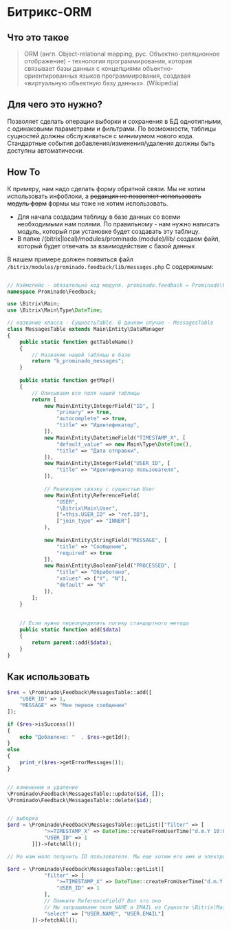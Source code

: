 # Битрикс-ORM

## Что это такое

>ORM (англ. Object-relational mapping, рус. Объектно-реляционное отображение) - технология программирования, которая связывает базы данных с концепциями объектно-ориентированных языков программирования, создавая «виртуальную объектную базу данных». (Wikipedia)

## Для чего это нужно?

Позволяет сделать операции выборки и сохранения в БД однотипными, с одинаковыми параметрами и фильтрами. По возможности, таблицы сущностей должны обслуживаться с минимумом нового кода. Стандартные события добавления/изменения/удаления должны быть доступны автоматически.

## How To

К примеру, нам надо сделать форму обратной связи. Мы не хотим использовать инфоблоки, а ~~редакция не позволяет использовать модуль форм~~ формы мы тоже не хотим использовать.
 
* Для начала создадим таблицу в базе данных со всеми необходимыми нам полями. По правильному - нам нужно написать модуль, который при установке будет создавать эту таблицу.
* В папке /(bitrix|local)/modules/prominado.(module)/lib/ создаем файл, который будет отвечать за взаимодействие с базой данных
 
В нашем примере должен появиться файл ```/bitrix/modules/prominado.feedback/lib/messages.php```
С содержимым:
 
```php

// Нэймспейс - обязательно код модуля. prominado.feedback = Prominado\Feedback
namespace Prominado\Feedback;

use \Bitrix\Main;
use \Bitrix\Main\Type\DateTime;

// название класса - СущностьTable. В данном случае - MessagesTable
class MessagesTable extends Main\Entity\DataManager
{
	public static function getTableName()
	{
	    // Название нашей таблицы в базе
		return "b_prominado_messages";
	}
	
	public static function getMap()
	{
	    // Описываем все поля нашей таблицы   
		return [
            new Main\Entity\IntegerField("ID", [
                "primary" => true,
                "autocomplete" => true,
                "title" => "Идентификатор",
            ]),
            new Main\Entity\DatetimeField("TIMESTAMP_X", [
                "default_value" => new Main\Type\DateTime(),
                "title" => "Дата отправки",
            ]),
            new Main\Entity\IntegerField("USER_ID", [
                "title" => "Идентификатор пользователя",
            ]),
            
            // Реализуем связку с сущностью User
            new Main\Entity\ReferenceField(
                "USER",
                "\Bitrix\Main\User",
                ["=this.USER_ID" => "ref.ID"],
                ["join_type" => "INNER"]
            ),
            
            new Main\Entity\StringField("MESSAGE", [
                "title" => "Сообщение",
                "required" => true
            ]),
            new Main\Entity\BooleanField("PROCESSED", [
                "title" => "Обработано",
                "values" => ["Y", "N"],
                "default" => "N"
            ]),
        ];
	}
	
	
	// Если нужно переопределить логику стандартного метода
	public static function add($data)
    {        
        return parent::add($data);
    }
}
```

## Как использовать

```php
$res = \Prominado\Feedback\MessagesTable::add([
    "USER_ID" => 1,
    "MESSAGE" => "Мое первое сообщение"
]);

if ($res->isSuccess())
{
    echo "Добавлено: "  . $res->getId();
}
else
{
    print_r($res->getErrorMessages());
}


// изменение и удаление
\Prominado\Feedback\MessagesTable::update($id, []);
\Prominado\Feedback\MessagesTable::delete($id);


// выборка
$ord = \Prominado\Feedback\MessagesTable::getList(["filter" => [
            ">=TIMESTAMP_X" => DateTime::createFromUserTime("d.m.Y 10:00:00"),
            "USER_ID" => 1
        ]])->fetchAll();

// Но нам мало получить ID пользователя. Мы еще хотим его имя и электронную почту

$ord = \Prominado\Feedback\MessagesTable::getList([
            "filter" => [
                ">=TIMESTAMP_X" => DateTime::createFromUserTime("d.m.Y 10:00:00"),
                "USER_ID" => 1
            ],
            // Помните ReferenceField? Вот это оно
            // Мы запрашиваем поля NAME и EMAIL из Сущности \Bitrix\Main\User у которой ID равен нашему USER_ID
            "select" => ["USER.NAME", "USER.EMAIL"]
        ])->fetchAll();
```

